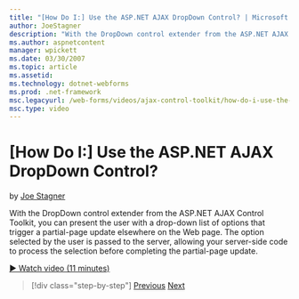 ```yaml
---
title: "[How Do I:] Use the ASP.NET AJAX DropDown Control? | Microsoft Docs"
author: JoeStagner
description: "With the DropDown control extender from the ASP.NET AJAX Control Toolkit, you can present the user with a drop-down list of options that trigger a partial-pa..."
ms.author: aspnetcontent
manager: wpickett
ms.date: 03/30/2007
ms.topic: article
ms.assetid: 
ms.technology: dotnet-webforms
ms.prod: .net-framework
msc.legacyurl: /web-forms/videos/ajax-control-toolkit/how-do-i-use-the-aspnet-ajax-dropdown-control
msc.type: video
---
```

[How Do I:] Use the ASP.NET AJAX DropDown Control?
====================
by [Joe Stagner](https://github.com/JoeStagner)

With the DropDown control extender from the ASP.NET AJAX Control Toolkit, you can present the user with a drop-down list of options that trigger a partial-page update elsewhere on the Web page. The option selected by the user is passed to the server, allowing your server-side code to process the selection before completing the partial-page update.

[&#9654; Watch video (11 minutes)](https://channel9.msdn.com/Blogs/ASP-NET-Site-Videos/how-do-i-use-the-aspnet-ajax-dropdown-control)

>[!div class="step-by-step"]
[Previous](how-do-i-configure-the-aspnet-ajax-calendar-control.md)
[Next](how-do-i-use-the-aspnet-ajax-maskededit-controls.md)